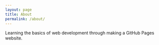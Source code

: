 ```yaml
---
layout: page
title: About
permalink: /about/
---
```


Learning the basics of web development through making a GitHub Pages website.


